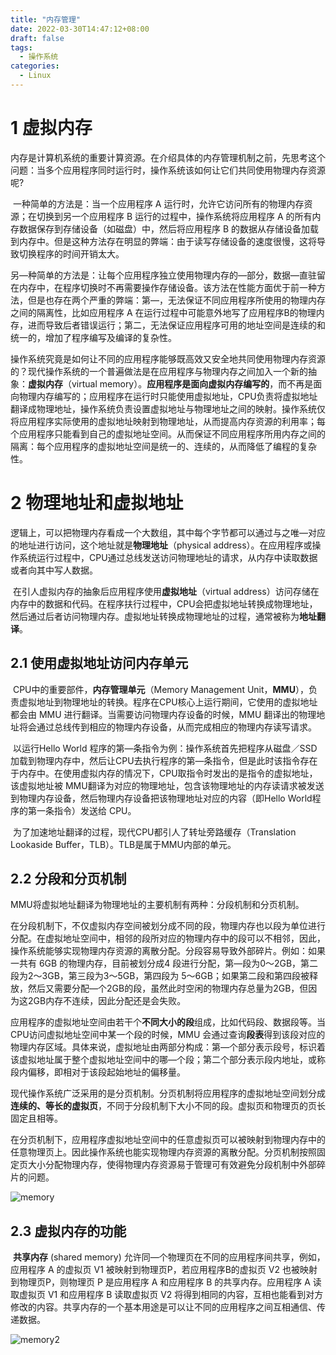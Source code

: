 ```yaml
---
title: "内存管理"
date: 2022-03-30T14:47:12+08:00
draft: false
tags:
  - 操作系统
categories:
  - Linux
---
```


# 1 虚拟内存

​		内存是计算机系统的重要计算资源。在介绍具体的内存管理机制之前，先思考这个问题：当多个应用程序同时运行时，操作系统该如何让它们共同使用物理内存资源呢?

​		一种简单的方法是：当一个应用程序 A 运行时，允许它访问所有的物理内存资源；在切换到另一个应用程序 B 运行的过程中，操作系统将应用程序 A 的所有内存数据保存到存储设备（如磁盘）中，然后将应用程序 B 的数据从存储设备加载到内存中。但是这种方法存在明显的弊端：由于读写存储设备的速度很慢，这将导致切换程序的时间开销太大。

​		另—种简单的方法是：让每个应用程序独立使用物理内存的—部分，数据—直驻留在内存中，在程序切换时不再需要操作存储设备。该方法在性能方面优于前一种方法，但是也存在两个严重的弊端：第—，无法保证不同应用程序所使用的物理内存之间的隔离性，比如应用程序 A 在运行过程中可能意外地写了应用程序B的物理内存，进而导致后者错误运行；第二，无法保证应用程序可用的地址空间是连续的和统一的，增加了程序编写及编译的复杂性。

​		操作系统究竟是如何让不同的应用程序能够既高效又安全地共同使用物理内存资源的？现代操作系统的一个普遍做法是在应用程序与物理内存之间加入一个新的抽象：**虚拟内存**（virtual memory）。**应用程序是面向虚拟内存编写的**，而不再是面向物理内存编写的；应用程序在运行时只能使用虚拟地址，CPU负责将虚拟地址翻译成物理地址，操作系统负责设置虚拟地址与物理地址之间的映射。操作系统仅将应用程序实际使用的虚拟地址映射到物理地址，从而提高内存资源的利用率；每个应用程序只能看到自己的虚拟地址空间。从而保证不同应用程序所用内存之间的隔离：每个应用程序的虚拟地址空间是统一的、连续的，从而降低了编程的复杂性。

# 2 物理地址和虚拟地址

​		逻辑上，可以把物理内存看成一个大数组，其中每个字节都可以通过与之唯—对应的地址进行访问，这个地址就是**物理地址**（physical address）。在应用程序或操作系统运行过程中，CPU通过总线发送访问物理地址的请求，从内存中读取数据或者向其中写人数据。

​		在引人虚拟内存的抽象后应用程序使用**虚拟地址**（virtual address）访问存储在内存中的数据和代码。在程序扶行过程中，CPU会把虚拟地址转换成物理地址，然后通过后者访问物理内存。虚拟地址转换成物理地址的过程，通常被称为**地址翻译**。

## 2.1 使用虚拟地址访问内存单元

​		CPU中的重要部件，**内存管理单元**（Memory Management Unit，**MMU**），负责虚拟地址到物理地址的转换。程序在CPU核心上运行期间，它使用的虚拟地址都会由 MMU 进行翻译。当需要访问物理内存设备的时候，MMU 翻译出的物理地址将会通过总线传到相应的物理内存设备，从而完成相应的物理内存读写请求。 

​		以运行Hello World 程序的第—条指令为例：操作系统首先把程序从磁盘／SSD 加载到物理内存中，然后让CPU去执行程序的第—条指令，但是此时该指令存在于内存中。在使用虚拟内存的情况下，CPU取指令时发出的是指令的虚拟地址，该虚拟地址被 MMU翻译为对应的物理地址，包含该物理地址的内存读请求被发送到物理内存设备，然后物理内存设备把该物理地址对应的内容（即Hello World程序的第一条指令）发送给 CPU。

​		为了加速地址翻译的过程，现代CPU都引人了转址旁路缓存（Translation Lookaside Buffer，TLB）。TLB是属于MMU内部的单元。

## 2.2 分段和分页机制

​		MMU将虚拟地址翻译为物理地址的主要机制有两种：分段机制和分页机制。

​		在分段机制下，不仅虚拟内存空间被划分成不同的段，物理内存也以段为单位进行分配。在虚拟地址空间中，相邻的段所对应的物理内存中的段可以不相邻，因此，操作系统能够实现物理内存资源的离散分配。分段容易导致外部碎片。例如：如果一共有 6GB 的物理内存，目前被划分成4 段进行分配，第—段为0～2GB，第二段为2～3GB，第三段为3～5GB，第四段为 5～6GB；如果第二段和第四段被释放，然后又需要分配—个2GB的段，虽然此时空闲的物理内存总量为2GB，但因为这2GB内存不连续，因此分配还是会失败。

​		应用程序的虚拟地址空间由若干个**不同大小的段**组成，比如代码段、数据段等。当 CPU访问虚拟地址空间中某一个段的时候，MMU 会通过查询**段表**得到该段对应的物理内存区域。具体来说，虚拟地址由两部分构成：第—个部分表示段号，标识着该虚拟地址属于整个虚拟地址空间中的哪—个段；第二个部分表示段内地址，或称段内偏移，即相对于该段起始地址的偏移量。

​		现代操作系统广泛采用的是分页机制。分页机制将应用程序的虚拟地址空间划分成**连续的、等长的虚拟页**，不同于分段机制下大小不同的段。虚拟页和物理页的页长固定且相等。

​		在分页机制下，应用程序虚拟地址空间中的任意虚拟页可以被映射到物理内存中的任意物理页上。因此操作系统也能实现物理内存资源的离散分配。分页机制按照固定页大小分配物理内存，使得物理内存资源易于管理可有效避免分段机制中外部碎片的问题。

![memory](post/memory_1.png)

## 2.3 虚拟内存的功能

​		**共享内存** (shared memory) 允许同—个物理页在不同的应用程序间共享，例如，应用程序 A 的虚拟页 V1 被映射到物理页P，若应用程序B的虚拟页 V2 也被映射到物理页P，则物理页 P 是应用程序 A 和应用程序 B 的共享内存。应用程序 A 读取虚拟页 V1 和应用程序 B 读取虚拟页 V2 将得到相同的内容，互相也能看到对方修改的内容。共享内存的一个基本用途是可以让不同的应用程序之间互相通信、传递数据。

![memory2](post/memory_2.png) 

​		